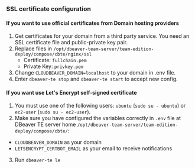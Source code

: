 ### SSL certificate configuration

#### If you want to use official certificates from Domain hosting providers

1. Get certificates for your domain from a third party service. You need an SSL certificate file and public-private key pair.
2. Replace files in `/opt/dbeaver-team-server/team-edition-deploy/compose/cbte/nginx/ssl`
   - Certificate: `fullchain.pem`  
   - Private Key: `privkey.pem`
3. Change `CLOUDBEAVER_DOMAIN=localhost` to your domain in .env file.
4. Enter `dbeaver-te stop` and `dbeaver-te start` to accept new config.


#### If you want use Let's Encrypt self-signed certificate

1. You must use one of the following users: `ubuntu` (`sudo su - ubuntu`) or `ec2-user` (`sudo su - ec2-user`).
2. Make sure you have configured the variables correctly in `.env` file at DBeaver TE server home `/opt/dbeaver-team-server/team-edition-deploy/compose/cbte/`:
  - `CLOUDBEAVER_DOMAIN` as your domain
  - `LETSENCRYPT_CERTBOT_EMAIL` as your email to receive notifications
3. Run `dbeaver-te le`
